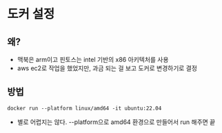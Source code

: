 # 도커 설정 

## 왜?
- 맥북은 arm이고 핀토스는 intel 기반의 x86 아키텍처를 사용
- aws ec2로 작업을 했었지만, 과금 되는 걸 보고 도커로 변경하기로 결정

## 방법
```shell
docker run --platform linux/amd64 -it ubuntu:22.04
```
- 별로 어렵지는 않다. --platform으로 amd64 환경으로 만들어서 run 해주면 끝